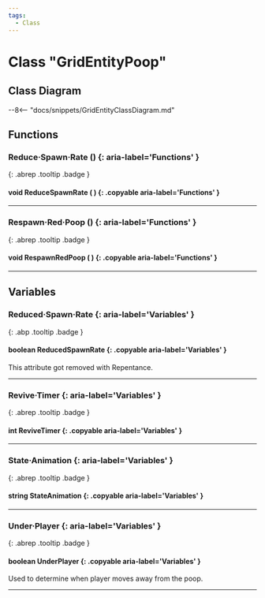 ```yaml
---
tags:
  - Class
---
```

# Class "GridEntityPoop"

## Class Diagram
--8<-- "docs/snippets/GridEntityClassDiagram.md"
## Functions
### Reduce·Spawn·Rate () {: aria-label='Functions' }
[ ](#){: .abrep .tooltip .badge }
#### void ReduceSpawnRate ( ) {: .copyable aria-label='Functions' }

___
### Respawn·Red·Poop () {: aria-label='Functions' }
[ ](#){: .abrep .tooltip .badge }
#### void RespawnRedPoop ( ) {: .copyable aria-label='Functions' }

___
## Variables
### Reduced·Spawn·Rate {: aria-label='Variables' }
[ ](#){: .abp .tooltip .badge }
#### boolean ReducedSpawnRate  {: .copyable aria-label='Variables' }
This attribute got removed with Repentance.
___
### Revive·Timer {: aria-label='Variables' }
[ ](#){: .abrep .tooltip .badge }
#### int ReviveTimer  {: .copyable aria-label='Variables' }

___
### State·Animation {: aria-label='Variables' }
[ ](#){: .abrep .tooltip .badge }
#### string StateAnimation  {: .copyable aria-label='Variables' }

___
### Under·Player {: aria-label='Variables' }
[ ](#){: .abrep .tooltip .badge }
#### boolean UnderPlayer  {: .copyable aria-label='Variables' }
Used to determine when player moves away from the poop.
___
